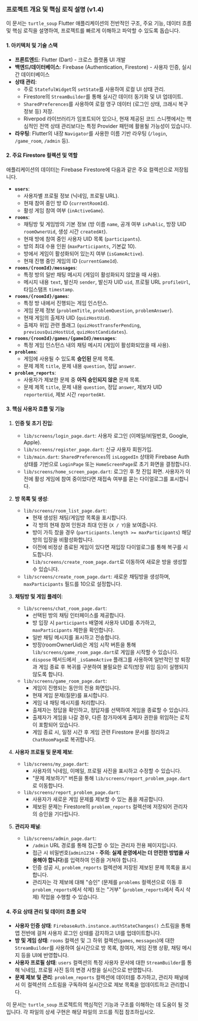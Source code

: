 ### 프로젝트 개요 및 핵심 로직 설명 (v1.4)

이 문서는 `turtle_soup` Flutter 애플리케이션의 전반적인 구조, 주요 기능, 데이터 흐름 및 핵심 로직을 설명하여, 프로젝트를 빠르게 이해하고 파악할 수 있도록 돕습니다.

#### 1. 아키텍처 및 기술 스택

*   **프론트엔드**: Flutter (Dart) - 크로스 플랫폼 UI 개발
*   **백엔드/데이터베이스**: Firebase (Authentication, Firestore) - 사용자 인증, 실시간 데이터베이스
*   **상태 관리**:
    *   주로 `StatefulWidget`의 `setState`를 사용하여 로컬 UI 상태 관리.
    *   Firestore의 `StreamBuilder`를 통해 실시간 데이터 동기화 및 UI 업데이트.
    *   `SharedPreferences`를 사용하여 로컬 영구 데이터 (로그인 상태, 크래시 복구 정보 등) 저장.
    *   Riverpod 라이브러리가 임포트되어 있으나, 현재 제공된 코드 스니펫에서는 핵심적인 전역 상태 관리보다는 특정 Provider 패턴에 활용될 가능성이 있습니다.
*   **라우팅**: Flutter의 내장 `Navigator`를 사용한 이름 기반 라우팅 (`/login`, `/game_room`, `/admin` 등).

#### 2. 주요 Firestore 컬렉션 및 역할

애플리케이션의 데이터는 Firebase Firestore에 다음과 같은 주요 컬렉션으로 저장됩니다.

*   **`users`**:
    *   사용자별 프로필 정보 (닉네임, 프로필 URL).
    *   현재 참여 중인 방 ID (`currentRoomId`).
    *   활성 게임 참여 여부 (`inActiveGame`).
*   **`rooms`**:
    *   채팅방 및 게임방의 기본 정보 (방 이름 `name`, 공개 여부 `isPublic`, 방장 UID `roomOwnerUid`, 생성 시간 `createdAt`).
    *   현재 방에 참여 중인 사용자 UID 목록 (`participants`).
    *   방의 최대 수용 인원 (`maxParticipants`, 기본값 10).
    *   방에서 게임이 활성화되어 있는지 여부 (`isGameActive`).
    *   현재 진행 중인 게임의 ID (`currentGameId`).
*   **`rooms/{roomId}/messages`**:
    *   특정 방의 일반 채팅 메시지 (게임이 활성화되지 않았을 때 사용).
    *   메시지 내용 `text`, 발신자 `sender`, 발신자 UID `uid`, 프로필 URL `profileUrl`, 타임스탬프 `timestamp`.
*   **`rooms/{roomId}/games`**:
    *   특정 방 내에서 진행되는 게임 인스턴스.
    *   게임 문제 정보 (`problemTitle`, `problemQuestion`, `problemAnswer`).
    *   현재 게임의 출제자 UID (`quizHostUid`).
    *   출제자 위임 관련 플래그 (`quizHostTransferPending`, `previousQuizHostUid`, `quizHostCandidates`).
*   **`rooms/{roomId}/games/{gameId}/messages`**:
    *   특정 게임 인스턴스 내의 채팅 메시지 (게임이 활성화되었을 때 사용).
*   **`problems`**:
    *   게임에 사용될 수 있도록 **승인된** 문제 목록.
    *   문제 제목 `title`, 문제 내용 `question`, 정답 `answer`.
*   **`problem_reports`**:
    *   사용자가 제보한 문제 중 **아직 승인되지 않은** 문제 목록.
    *   문제 제목 `title`, 문제 내용 `question`, 정답 `answer`, 제보자 UID `reporterUid`, 제보 시간 `reportedAt`.

#### 3. 핵심 사용자 흐름 및 기능

1.  **인증 및 초기 진입**:
    *   `lib/screens/login_page.dart`: 사용자 로그인 (이메일/비밀번호, Google, Apple).
    *   `lib/screens/register_page.dart`: 신규 사용자 회원가입.
    *   `lib/main.dart`: `SharedPreferences`의 `isLoggedIn` 상태와 Firebase Auth 상태를 기반으로 `LoginPage` 또는 `HomeScreenPage`로 초기 화면을 결정합니다.
    *   `lib/screens/home_screen_page.dart`: 로그인 후 첫 진입 화면. 사용자가 이전에 활성 게임에 참여 중이었다면 재접속 여부를 묻는 다이얼로그를 표시합니다.

2.  **방 목록 및 생성**:
    *   `lib/screens/room_list_page.dart`:
        *   현재 생성된 채팅/게임방 목록을 표시합니다.
        *   각 방의 현재 참여 인원과 최대 인원 (`X / Y`)을 보여줍니다.
        *   방이 가득 찼을 경우 (`participants.length >= maxParticipants`) 해당 방의 입장을 비활성화합니다.
        *   이전에 비정상 종료된 게임이 있다면 재입장 다이얼로그를 통해 복구를 시도합니다.
        *   `lib/screens/create_room_page.dart`로 이동하여 새로운 방을 생성할 수 있습니다.
    *   `lib/screens/create_room_page.dart`: 새로운 채팅방을 생성하며, `maxParticipants` 필드를 10으로 설정합니다.

3.  **채팅방 및 게임 플레이**:
    *   `lib/screens/chat_room_page.dart`:
        *   선택된 방의 채팅 인터페이스를 제공합니다.
        *   방 입장 시 `participants` 배열에 사용자 UID를 추가하고, `maxParticipants` 제한을 확인합니다.
        *   일반 채팅 메시지를 표시하고 전송합니다.
        *   방장(roomOwnerUid)은 게임 시작 버튼을 통해 `lib/screens/game_room_page.dart`로 게임을 시작할 수 있습니다.
        *   `dispose` 메서드에서 `_isGameActive` 플래그를 사용하여 일반적인 방 퇴장과 게임 종료 후 복귀를 구분하여 불필요한 로직(방장 위임 등)이 실행되지 않도록 합니다.
    *   `lib/screens/game_room_page.dart`:
        *   게임이 진행되는 동안의 전용 화면입니다.
        *   현재 게임 문제(질문)를 표시합니다.
        *   게임 내 채팅 메시지를 처리합니다.
        *   출제자는 정답을 확인하고, 정답자를 선택하여 게임을 종료할 수 있습니다.
        *   출제자가 게임을 나갈 경우, 다른 참가자에게 출제자 권한을 위임하는 로직이 포함되어 있습니다.
        *   게임 종료 시, 일정 시간 후 게임 관련 Firestore 문서를 정리하고 `ChatRoomPage`로 복귀합니다.

4.  **사용자 프로필 및 문제 제보**:
    *   `lib/screens/my_page.dart`:
        *   사용자의 닉네임, 이메일, 프로필 사진을 표시하고 수정할 수 있습니다.
        *   "문제 제보하기" 버튼을 통해 `lib/screens/report_problem_page.dart`로 이동합니다.
    *   `lib/screens/report_problem_page.dart`:
        *   사용자가 새로운 게임 문제를 제보할 수 있는 폼을 제공합니다.
        *   제보된 문제는 Firestore의 `problem_reports` 컬렉션에 저장되어 관리자의 승인을 기다립니다.

5.  **관리자 패널**:
    *   `lib/screens/admin_page.dart`:
        *   `/admin` URL 경로를 통해 접근할 수 있는 관리자 전용 페이지입니다.
        *   접근 시 비밀번호(`admin1234` - **주의: 실제 운영에서는 더 안전한 방법을 사용해야 합니다**)를 입력하여 인증을 거쳐야 합니다.
        *   인증 성공 시, `problem_reports` 컬렉션에 저장된 제보된 문제 목록을 표시합니다.
        *   관리자는 각 제보에 대해 "승인" (문제를 `problems` 컬렉션으로 이동 후 `problem_reports`에서 삭제) 또는 "거부" (`problem_reports`에서 즉시 삭제) 작업을 수행할 수 있습니다.

#### 4. 주요 상태 관리 및 데이터 흐름 요약

*   **사용자 인증 상태**: `FirebaseAuth.instance.authStateChanges()` 스트림을 통해 앱 전반에 걸쳐 사용자 로그인 상태를 감지하고 UI를 업데이트합니다.
*   **방 및 게임 상태**: `rooms` 컬렉션 및 그 하위 컬렉션(`games`, `messages`)에 대한 `StreamBuilder`를 사용하여 실시간으로 방 목록, 참여자, 게임 진행 상황, 채팅 메시지 등을 UI에 반영합니다.
*   **사용자 프로필 상태**: `users` 컬렉션의 특정 사용자 문서에 대한 `StreamBuilder`를 통해 닉네임, 프로필 사진 등의 변경 사항을 실시간으로 반영합니다.
*   **문제 제보 및 관리**: `problem_reports` 컬렉션에 데이터를 추가하고, 관리자 패널에서 이 컬렉션의 스트림을 구독하여 실시간으로 제보 목록을 업데이트하고 관리합니다.

이 문서는 `turtle_soup` 프로젝트의 핵심적인 기능과 구조를 이해하는 데 도움이 될 것입니다. 각 파일의 상세 구현은 해당 파일의 코드를 직접 참조하십시오.